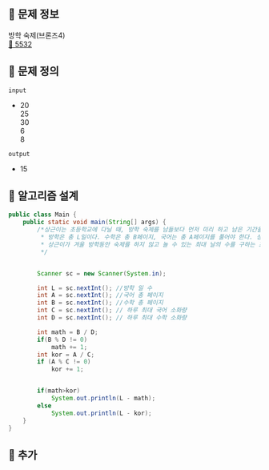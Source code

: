 ## 🌵 문제 정보
방학 숙제(브론즈4) <br>
[🚗 5532](https://www.acmicpc.net/problem/5532)

## 🌵 문제 정의
`input` <br>
- 20 <br>
  25<br>
  30<br>
  6<br>
  8

`output` <br>
- 15

## 🌵 알고리즘 설계

```java
public class Main {
    public static void main(String[] args) {
        /*상근이는 초등학교에 다닐 때, 방학 숙제를 남들보다 먼저 미리 하고 남은 기간을 놀았다. 방학 숙제는 수학과 국어 문제 풀기이다.
         * 방학은 총 L일이다. 수학은 총 B페이지, 국어는 총 A페이지를 풀어야 한다. 상근이는 하루에 국어를 최대 C페이지, 수학을 최대 D페이지 풀 수 있다.
         * 상근이가 겨울 방학동안 숙제를 하지 않고 놀 수 있는 최대 날의 수를 구하는 프로그램을 작성하시오.
         */


        Scanner sc = new Scanner(System.in);

        int L = sc.nextInt(); //방학 일 수
        int A = sc.nextInt(); //국어 총 페이지
        int B = sc.nextInt(); //수학 총 페이지
        int C = sc.nextInt(); // 하루 최대 국어 소화량
        int D = sc.nextInt(); // 하루 최대 수학 소화량

        int math = B / D;
        if(B % D != 0)
            math += 1;
        int kor = A / C;
        if (A % C != 0)
            kor += 1;


        if(math>kor)
            System.out.println(L - math);
        else
            System.out.println(L - kor);
    }
}
```

## 🌵 추가